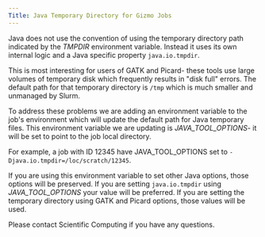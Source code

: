 ```yaml
---
Title: Java Temporary Directory for Gizmo Jobs
---
```


Java does not use the convention of using the temporary directory path indicated by the _TMPDIR_ environment variable.  Instead it uses its own internal logic and a Java specific property `java.io.tmpdir`.

This is most interesting for users of GATK and Picard- these tools use large volumes of temporary disk which frequently results in "disk full" errors.  The default path for that temporary directory is `/tmp` which is much smaller and unmanaged by Slurm.

To address these problems we are adding an environment variable to the job's environment which will update the default path for Java temporary files.  This environment variable we are updating is _JAVA_TOOL_OPTIONS_- it will be set to point to the job local directory.

For example, a job with ID 12345 have JAVA_TOOL_OPTIONS set to `-Djava.io.tmpdir=/loc/scratch/12345`.

If you are using this environment variable to set other Java options, those options will be preserved.  If you are setting `java.io.tmpdir` using _JAVA_TOOL_OPTIONS_ your value will be preferred.  If you are setting the temporary directory using GATK and Picard options, those values will be used.

Please contact Scientific Computing if you have any questions.
